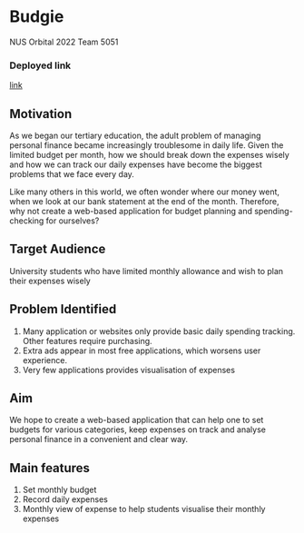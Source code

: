 # Budgie
NUS Orbital 2022 Team 5051

### Deployed link 
[link](https://sensational-marshmallow-08bd46.netlify.app/)
  
## Motivation
As we began our tertiary education, the adult problem of managing personal finance became increasingly troublesome in daily life. Given the limited budget per month, how we should break down the expenses wisely and how we can track our daily expenses have become the biggest problems that we face every day. 

Like many others in this world, we often wonder where our money went, when we look at our bank statement at the end of the month. Therefore, why not create a web-based application for budget planning and spending-checking for ourselves?

## Target Audience
University students who have limited monthly allowance and wish to plan their expenses wisely

## Problem Identified

1. Many application or websites only provide basic daily spending tracking. Other features require purchasing.
2. Extra ads appear in most free applications, which worsens user experience.
3. Very few applications provides visualisation of expenses

## Aim

We hope to create a web-based application that can help one to set budgets for various categories, keep expenses on track and analyse personal finance in a convenient and clear way.

## Main features

1. Set monthly budget
2. Record daily expenses
3. Monthly view of expense to help students visualise their monthly expenses

